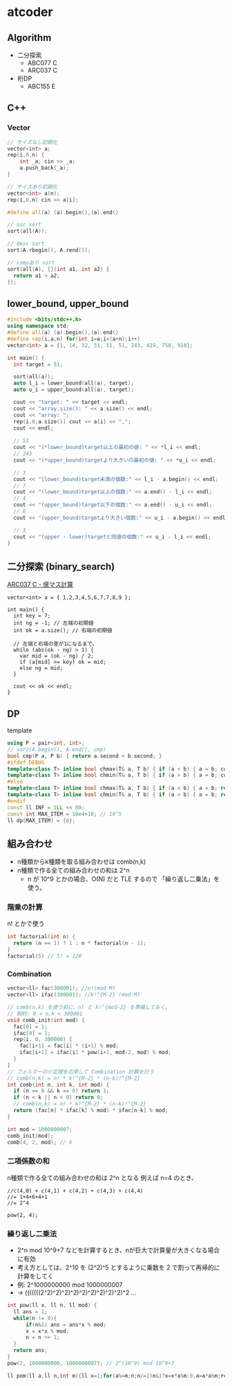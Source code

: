 # atcoder

## Algorithm
- 二分探索
  - ABC077 C
  - ARC037 C
- 桁DP
  - ABC155 E

## C++

### Vector
```c++
// サイズなし初期化
vector<int> a;
rep(i,0,n) {
    int _a; cin >> _a;
    a.push_back(_a);
}

// サイズあり初期化
vector<int> a(n);
rep(i,0,n) cin >> a[i];
```

```c++
#define all(a) (a).begin(),(a).end()

// asc sort
sort(all(A));

// desc sort
sort(A.rbegin(), A.rend());

// compあり sort
sort(all(A), [](int a1, int a2) {
  return a1 > a2;
});
```
## lower_bound, upper_bound

```c++
#include <bits/stdc++.h>
using namespace std;
#define all(a) (a).begin(),(a).end()
#define rep(i,a,n) for(int i=a;i<(a+n);i++)
vector<int> a = {1, 14, 32, 51, 51, 51, 243, 419, 750, 910};

int main() {
  int target = 51;

  sort(all(a));
  auto l_i = lower_bound(all(a), target);
  auto u_i = upper_bound(all(a), target);

  cout << "target: " << target << endl;
  cout << "array.size(): " << a.size() << endl;
  cout << "array: ";
  rep(i,0,a.size()) cout << a[i] << ",";
  cout << endl;
  
  // 51
  cout << "(*lower_bound)target以上の最初の値: " << *l_i << endl;
  // 243
  cout << "(*upper_bound)targetより大きいの最初の値: " << *u_i << endl;

  // 3
  cout << "(lower_bound)target未満の個数:" << l_i - a.begin() << endl;
  // 7
  cout << "(lower_bound)target以上の個数:" << a.end() - l_i << endl;
  // 4
  cout << "(upper_bound)target以下の個数:" << a.end() - u_i << endl;
  // 6
  cout << "(upper_bound)targetより大きい個数:" << u_i - a.begin() << endl;

  // 3
  cout << "(upper - lower)targetと同値の個数:" << u_i - l_i << endl;
}
```

## 二分探索 (binary_search)

[ARC037 C - 億マス計算](arc037/c.cpp)

```
vector<int> a = { 1,2,3,4,5,6,7,7,8,9 };

int main() {
  int key = 7;
  int ng = -1; // 左端の初期値
  int ok = a.size(); // 右端の初期値

  // 左端と右端の差が1になるまで。
  while (abs(ok - ng) > 1) {
    var mid = (ok - ng) / 2;
    if (a[mid] >= key) ok = mid;
    else ng = mid;
  }

  cout << ok << endl;
}
```

## DP

template
```c++
using P = pair<int, int>;
// sort(A.begin(), A.end(), cmp)
bool cmp(P a, P b) { return a.second < b.second; }
#ifdef DEBUG
template<class T> inline bool chmax(T& a, T b) { if (a < b) { a = b; cout << a << endl; return 1; } cout << a << endl; return 0; }
template<class T> inline bool chmin(T& a, T b) { if (a > b) { a = b; cout << a << endl; return 1; } cout << a << endl; return 0; }
#else
template<class T> inline bool chmax(T& a, T b) { if (a < b) { a = b; return 1; } return 0; }
template<class T> inline bool chmin(T& a, T b) { if (a > b) { a = b; return 1; } return 0; }
#endif
const ll INF = 1LL << 60;
const int MAX_ITEM = 10e4+10; // 10^5
ll dp[MAX_ITEM] = {0};
```

## 組み合わせ

- n種類からk種類を取る組み合わせは comb(n,k)
- n種類で作る全ての組み合わせの和は 2^n
  - n が 10^9 とかの場合、O(N) だと TLE するので 「繰り返し二乗法」を使う。

### 階乗の計算
n! とかで使う
```c++
int factorial(int n) {
  return (n == 1) ? 1 : n * factorial(n - 1);
}
factorial(5) // 5! = 120
```

### Combination
```c++
vector<ll> fac(300001); //n!(mod M)
vector<ll> ifac(300001); //k!^{M-2} (mod M)

// comb(n,k) を使う前に、n! と k!^{mod-2} を準備しておく。
// 制約: 0 < n,k < 300001
void comb_init(int mod) { 
  fac[0] = 1;
  ifac[0] = 1;
  rep(i, 0, 300000) {
    fac[i+1] = fac[i] * (i+1) % mod;
    ifac[i+1] = ifac[i] * pow(i+1, mod-2, mod) % mod;
  }
}
// フェルマーの小定理を応用して Combination 計算を行う
// comb(n,k) = n! * k!^{M-2} * (n-k)!^{M-2} 
int comb(int n, int k, int mod) {
  if (n == 0 && k == 0) return 1;
  if (n < k || n < 0) return 0;
  // comb(n,k) = n! * k!^{M-2} * (n-k)!^{M-2} 
  return (fac[n] * ifac[k] % mod) * ifac[n-k] % mod;
}

int mod = 1000000007;
comb_init(mod);
comb(4, 2, mod); // 6
```

### 二項係数の和
n種類で作る全ての組み合わせの和は 2^n となる
例えば n=4 のとき、
```
//c(4,0) + c(4,1) + c(4,2) + c(4,3) + c(4,4)
//= 1+4+6+4+1
//= 2^4

pow(2, 4);
```

### 繰り返し二乗法

- 2^n mod 10^9+7 などを計算するとき、nが巨大で計算量が大きくなる場合に有効
- 考え方としては、2^10 を (2^2)^5 とするように乗数を 2 で割って再帰的に計算をしてく
- 例: 2^1000000000 mod 1000000007 
- → (((((((2^2)^2)^2)^2)^2)^2)^2)^2)^2)^2 ...

```c++
int pow(ll x, ll n, ll mod) {
  ll ans = 1;
  while(n != 0){
      if(n&1) ans = ans*x % mod;
      x = x*x % mod;
      n = n >> 1;
  }
  return ans;
}
pow(2, 1000000000, 1000000007); // 2^(10^9) mod 10^9+7
```

```c++
ll pom(ll a,ll n,int m){ll x=1;for(a%=m;n;n/=2)n&1?x=x*a%m:0,a=a*a%m;return x;}
```